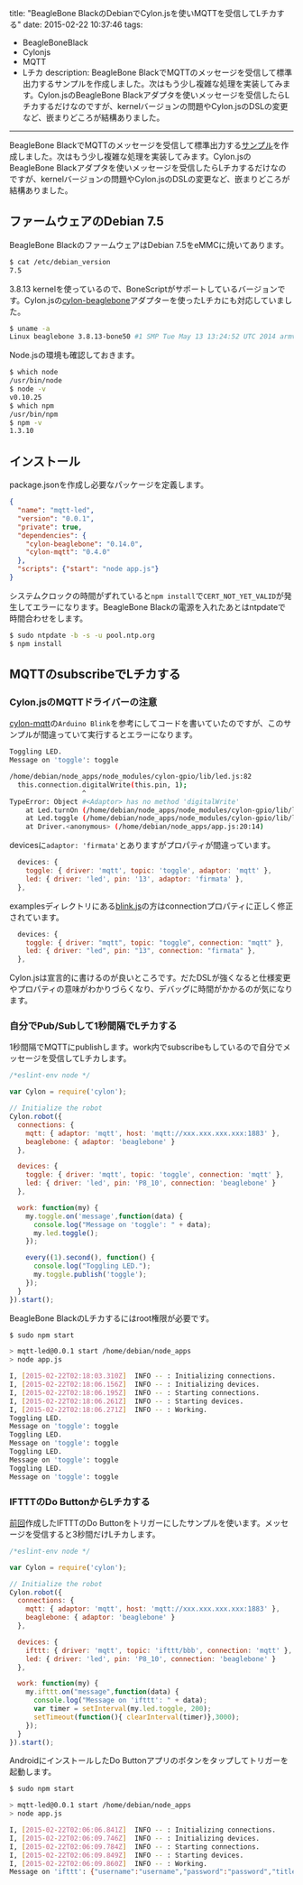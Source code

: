 title: "BeagleBone BlackのDebianでCylon.jsを使いMQTTを受信してLチカする"
date: 2015-02-22 10:37:46
tags:
 - BeagleBoneBlack
 - Cylonjs
 - MQTT
 - Lチカ
description: BeagleBone BlackでMQTTのメッセージを受信して標準出力するサンプルを作成しました。次はもう少し複雑な処理を実装してみます。Cylon.jsのBeagleBone Blackアダプタを使いメッセージを受信したらLチカするだけなのですが、kernelバージョンの問題やCylon.jsのDSLの変更など、嵌まりどころが結構ありました。
---

BeagleBone BlackでMQTTのメッセージを受信して標準出力する[サンプル](/2015/02/21/ifttt-do-button-wordpress-recipe/)を作成しました。次はもう少し複雑な処理を実装してみます。Cylon.jsのBeagleBone Blackアダプタを使いメッセージを受信したらLチカするだけなのですが、kernelバージョンの問題やCylon.jsのDSLの変更など、嵌まりどころが結構ありました。

<!-- more -->

## ファームウェアのDebian 7.5

BeagleBone BlackのファームウェアはDebian 7.5をeMMCに焼いてあります。

``` bash
$ cat /etc/debian_version 
7.5
```

3.8.13 kernelを使っているので、BoneScriptがサポートしているバージョンです。Cylon.jsの[cylon-beaglebone](https://github.com/hybridgroup/cylon-beaglebone)アダプターを使ったLチカにも対応していました。

``` bash
$ uname -a
Linux beaglebone 3.8.13-bone50 #1 SMP Tue May 13 13:24:52 UTC 2014 armv7l GNU/Linux
```

Node.jsの環境も確認しておきます。

``` bash
$ which node
/usr/bin/node
$ node -v
v0.10.25
$ which npm
/usr/bin/npm
$ npm -v
1.3.10
```

## インストール

package.jsonを作成し必要なパッケージを定義します。

```json package.json
{
  "name": "mqtt-led",
  "version": "0.0.1",
  "private": true,
  "dependencies": {
    "cylon-beaglebone": "0.14.0",
    "cylon-mqtt": "0.4.0"
  },
  "scripts": {"start": "node app.js"}
}
```

システムクロックの時間がずれていると`npm install`で`CERT_NOT_YET_VALID`が発生してエラーになります。BeagleBone Blackの電源を入れたあとはntpdateで時間合わせをします。

``` bash
$ sudo ntpdate -b -s -u pool.ntp.org
$ npm install
```

## MQTTのsubscribeでLチカする

### Cylon.jsのMQTTドライバーの注意

[cylon-mqtt](https://github.com/hybridgroup/cylon-mqtt/)の`Arduino Blink`を参考にしてコードを書いていたのですが、このサンプルが間違っていて実行するとエラーになります。

``` bash
Toggling LED.
Message on 'toggle': toggle

/home/debian/node_apps/node_modules/cylon-gpio/lib/led.js:82
  this.connection.digitalWrite(this.pin, 1);
                  ^
TypeError: Object #<Adaptor> has no method 'digitalWrite'
    at Led.turnOn (/home/debian/node_apps/node_modules/cylon-gpio/lib/led.js:82:19)
    at Led.toggle (/home/debian/node_apps/node_modules/cylon-gpio/lib/led.js:108:10)
    at Driver.<anonymous> (/home/debian/node_apps/app.js:20:14)
```

devicesに`adaptor: 'firmata'`とありますがプロパティが間違っています。

``` js blink.js
  devices: {
    toggle: { driver: 'mqtt', topic: 'toggle', adaptor: 'mqtt' },
    led: { driver: 'led', pin: '13', adaptor: 'firmata' },
  },
```

examplesディレクトリにある[blink.js](https://github.com/hybridgroup/cylon-mqtt/blob/master/examples/blink/blink.js)の方はconnectionプロパティに正しく修正されています。

``` js blink.js
  devices: {
    toggle: { driver: "mqtt", topic: "toggle", connection: "mqtt" },
    led: { driver: "led", pin: "13", connection: "firmata" },
  },
```

Cylon.jsは宣言的に書けるのが良いところです。だたDSLが強くなると仕様変更やプロパティの意味がわかりづらくなり、デバッグに時間がかかるのが気になります。

### 自分でPub/Subして1秒間隔でLチカする

1秒間隔でMQTTにpublishします。work内でsubscribeもしているので自分でメッセージを受信してLチカします。

``` js app.js
/*eslint-env node */

var Cylon = require('cylon');

// Initialize the robot
Cylon.robot({
  connections: {
    mqtt: { adaptor: 'mqtt', host: 'mqtt://xxx.xxx.xxx.xxx:1883' },
    beaglebone: { adaptor: 'beaglebone' }
  },

  devices: {
    toggle: { driver: 'mqtt', topic: 'toggle', connection: 'mqtt' },
    led: { driver: 'led', pin: 'P8_10', connection: 'beaglebone' }
  },

  work: function(my) {
    my.toggle.on('message',function(data) {
      console.log("Message on 'toggle': " + data);
      my.led.toggle();
    });

    every((1).second(), function() {
      console.log("Toggling LED.");
      my.toggle.publish('toggle');
    });
  }
}).start();
```

BeagleBone BlackのLチカするにはroot権限が必要です。

``` bash
$ sudo npm start   

> mqtt-led@0.0.1 start /home/debian/node_apps
> node app.js

I, [2015-02-22T02:18:03.310Z]  INFO -- : Initializing connections.
I, [2015-02-22T02:18:06.156Z]  INFO -- : Initializing devices.
I, [2015-02-22T02:18:06.195Z]  INFO -- : Starting connections.
I, [2015-02-22T02:18:06.261Z]  INFO -- : Starting devices.
I, [2015-02-22T02:18:06.271Z]  INFO -- : Working.
Toggling LED.
Message on 'toggle': toggle
Toggling LED.
Message on 'toggle': toggle
Toggling LED.
Message on 'toggle': toggle
Toggling LED.
Message on 'toggle': toggle
```


### IFTTTのDo ButtonからLチカする

[前回](/2015/02/21/ifttt-do-button-wordpress-recipe/)作成したIFTTTのDo Buttonをトリガーにしたサンプルを使います。メッセージを受信すると3秒間だけLチカします。

``` js app.js
/*eslint-env node */

var Cylon = require('cylon');

// Initialize the robot
Cylon.robot({
  connections: {
    mqtt: { adaptor: 'mqtt', host: 'mqtt://xxx.xxx.xxx.xxx:1883' },
    beaglebone: { adaptor: 'beaglebone' }
  },

  devices: {
    ifttt: { driver: 'mqtt', topic: 'ifttt/bbb', connection: 'mqtt' },
    led: { driver: 'led', pin: 'P8_10', connection: 'beaglebone' }
  },

  work: function(my) {
    my.ifttt.on("message",function(data) {
      console.log("Message on 'ifttt': " + data);
      var timer = setInterval(my.led.toggle, 200);
      setTimeout(function(){ clearInterval(timer)},3000);
    });
  }
}).start();
```
 
AndroidにインストールしたDo Buttonアプリのボタンをタップしてトリガーを起動します。

``` bash
$ sudo npm start

> mqtt-led@0.0.1 start /home/debian/node_apps
> node app.js

I, [2015-02-22T02:06:06.841Z]  INFO -- : Initializing connections.
I, [2015-02-22T02:06:09.746Z]  INFO -- : Initializing devices.
I, [2015-02-22T02:06:09.784Z]  INFO -- : Starting connections.
I, [2015-02-22T02:06:09.849Z]  INFO -- : Starting devices.
I, [2015-02-22T02:06:09.860Z]  INFO -- : Working.
Message on 'ifttt': {"username":"username","password":"password","title":"","description":"<div><img src='http://maps.google.com/maps/api/staticmap?center=35.xxxxxx,139.xxxxxx&zoom=19&size=640x440&scale=1&maptype=roadmap&sensor=false&markers=color:red%7C35.xxxxxx,139.xxxxxx' style='max-width:600px;' /><br/><div>Do Button pressed on February 22, 2015 at 11:06AM http://ift.tt/1LzZoYL</div></div>","tags":{"string":"Do Button"},"post_status":"publish"}
```

